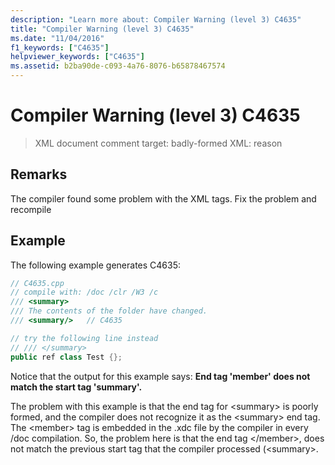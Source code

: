 ```yaml
---
description: "Learn more about: Compiler Warning (level 3) C4635"
title: "Compiler Warning (level 3) C4635"
ms.date: "11/04/2016"
f1_keywords: ["C4635"]
helpviewer_keywords: ["C4635"]
ms.assetid: b2ba90de-c093-4a76-8076-b65878467574
---
```

# Compiler Warning (level 3) C4635

> XML document comment target: badly-formed XML: reason

## Remarks

The compiler found some problem with the XML tags.  Fix the problem and recompile

## Example

The following example generates C4635:

```cpp
// C4635.cpp
// compile with: /doc /clr /W3 /c
/// <summary>
/// The contents of the folder have changed.
/// <summary/>   // C4635

// try the following line instead
// /// </summary>
public ref class Test {};
```

Notice that the output for this example says: **End tag 'member' does not match the start tag 'summary'.**

The problem with this example is that the end tag for \<summary> is poorly formed, and the compiler does not recognize it as the \<summary> end tag.  The \<member> tag is embedded in the .xdc file by the compiler in every /doc compilation.  So, the problem here is that the end tag \</member>, does not match the previous start tag that the compiler processed (\<summary>.
